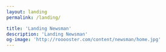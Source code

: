 ```yaml
---
layout: landing
permalink: /landing/

title: 'Landing Newsman'
description: 'Landing Newsman'
og-image: 'http://rooooster.com/content/newsman/home.jpg'
---
```

